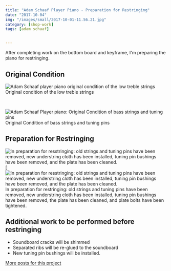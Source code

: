 ```yaml
---
title: "Adam Schaaf Player Piano - Preparation for Restringing"
date: "2017-10-04"
img: "/images/small/2017-10-01-11.56.21.jpg"
category: [shop-work]
tags: [adam schaaf]


---
```


After completing work on the bottom board and keyframe, I'm preparing the piano for restringing.

## Original Condition

![Adam Schaaf player piano original condition of the low treble strings](/images/medium/2017-10-01-11.56.21-1024x768.jpg)<BR/> Original condition of the low treble strings

 

![Adam Schaaf Player piano: Original Condition of bass strings and tuning pins](/images/medium/DSC00328-1024x683.jpg)<BR/> Original Condition of bass strings and tuning pins

## Preparation for Restringing

![In preparation for resstringing: old strings and tuning pins have been removed, new understring cloth has been installed, tuning pin bushings have been removed, and the plate has been cleaned. ](/images/medium/2017-10-03-08.01.21-768x1024.jpg) [![In preparation for resstringing: old strings and tuning pins have been removed, new understring cloth has been installed, tuning pin bushings have been removed, and the plate has been cleaned. ](/images/medium/2017-10-02-17.24.03-1024x768.jpg)<BR/>In preparation for restringing: old strings and tuning pins have been removed, new understring cloth has been installed, tuning pin bushings have been removed, the plate has been cleaned, and plate bolts have been tightened.

## Additional work to be performed before restringing

- Soundboard cracks will be shimmed
- Separated ribs will be re-glued to the soundboard
- New tuning pin bushings will be installed.

[More posts for this project](/tag/adam%20schaaf)
